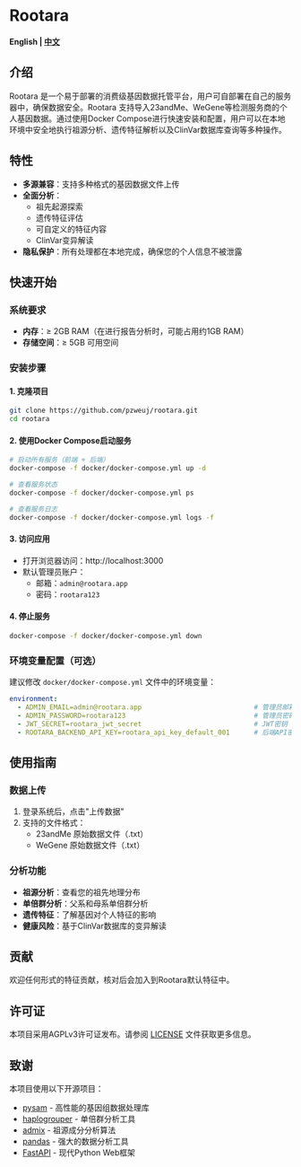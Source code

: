# Rootara

**English | [中文](README_ZH.md)**

## 介绍
Rootara 是一个易于部署的消费级基因数据托管平台，用户可自部署在自己的服务器中，确保数据安全。Rootara 支持导入23andMe、WeGene等检测服务商的个人基因数据。通过使用Docker Compose进行快速安装和配置，用户可以在本地环境中安全地执行祖源分析、遗传特征解析以及ClinVar数据库查询等多种操作。

## 特性
- **多源兼容**：支持多种格式的基因数据文件上传
- **全面分析**：
  - 祖先起源探索
  - 遗传特征评估
  - 可自定义的特征内容
  - ClinVar变异解读
- **隐私保护**：所有处理都在本地完成，确保您的个人信息不被泄露

## 快速开始
### 系统要求
- **内存**：≥ 2GB RAM（在进行报告分析时，可能占用约1GB RAM）
- **存储空间**：≥ 5GB 可用空间

### 安装步骤

#### 1. 克隆项目
```bash
git clone https://github.com/pzweuj/rootara.git
cd rootara
```

#### 2. 使用Docker Compose启动服务
```bash
# 启动所有服务（前端 + 后端）
docker-compose -f docker/docker-compose.yml up -d

# 查看服务状态
docker-compose -f docker/docker-compose.yml ps

# 查看服务日志
docker-compose -f docker/docker-compose.yml logs -f
```

#### 3. 访问应用
- 打开浏览器访问：http://localhost:3000
- 默认管理员账户：
  - 邮箱：`admin@rootara.app`
  - 密码：`rootara123`

#### 4. 停止服务
```bash
docker-compose -f docker/docker-compose.yml down
```


### 环境变量配置（可选）
建议修改 `docker/docker-compose.yml` 文件中的环境变量：

```yaml
environment:
  - ADMIN_EMAIL=admin@rootara.app                            # 管理员邮箱
  - ADMIN_PASSWORD=rootara123                                # 管理员密码
  - JWT_SECRET=rootara_jwt_secret                            # JWT密钥
  - ROOTARA_BACKEND_API_KEY=rootara_api_key_default_001      # 后端API密钥
```

## 使用指南

### 数据上传
1. 登录系统后，点击"上传数据"
2. 支持的文件格式：
   - 23andMe 原始数据文件（.txt）
   - WeGene 原始数据文件（.txt）

### 分析功能
- **祖源分析**：查看您的祖先地理分布
- **单倍群分析**：父系和母系单倍群分析
- **遗传特征**：了解基因对个人特征的影响
- **健康风险**：基于ClinVar数据库的变异解读

## 贡献
欢迎任何形式的特征贡献，核对后会加入到Rootara默认特征中。

## 许可证
本项目采用AGPLv3许可证发布。请参阅 [LICENSE](LICENSE) 文件获取更多信息。

## 致谢
本项目使用以下开源项目：
- [pysam](https://pysam.readthedocs.io/en/latest/index.html) - 高性能的基因组数据处理库
- [haplogrouper](https://gitlab.com/bio_anth_decode/haploGrouper) - 单倍群分析工具
- [admix](https://github.com/stevenliuyi/admix) - 祖源成分分析算法
- [pandas](https://pandas.pydata.org/) - 强大的数据分析工具
- [FastAPI](https://fastapi.tiangolo.com/) - 现代Python Web框架


